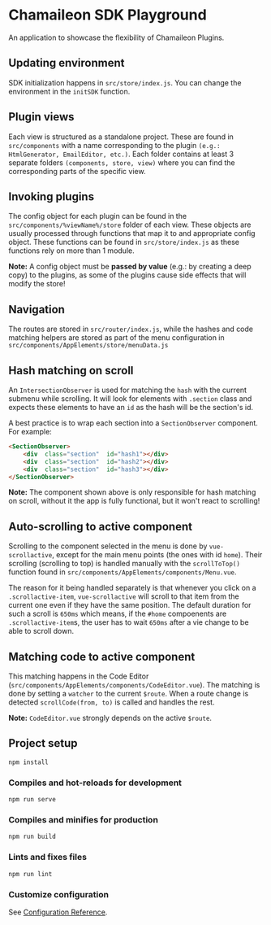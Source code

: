 # Chamaileon SDK Playground
An application to showcase the flexibility of Chamaileon Plugins.

## Updating environment
SDK initialization happens in `src/store/index.js`. You can change the environment in the `initSDK` function.

##  Plugin views
Each view is structured as a standalone project. These are found in `src/components` with a name corresponding to the plugin `(e.g.: HtmlGenerator, EmailEditor, etc.)`. Each folder contains at least 3 separate folders `(components, store, view)` where you can find the corresponding parts of the specific view.

## Invoking plugins
The config object for each plugin can be found in the `src/components/%viewName%/store` folder of each view. These objects are usually processed through functions that map it to and appropriate config object. These functions can be found in `src/store/index.js` as these functions rely on more than 1 module.

**Note:** A config object must be **passed by value** (e.g.: by creating a deep copy) to the plugins, as some of the plugins cause side effects that will modify the store!

## Navigation
The routes are stored in `src/router/index.js`, while the hashes and code matching helpers are stored as part of the menu configuration in `src/components/AppElements/store/menuData.js`

## Hash matching on scroll
An `IntersectionObserver` is used for matching the `hash` with the current submenu while scrolling. It will look for elements with `.section` class and expects these elements to have an `id` as the hash will be the section's id. 

A best practice is to wrap each section into a `SectionObserver` component. For example:

```html
<SectionObserver>
	<div  class="section"  id="hash1"></div>
	<div  class="section"  id="hash2"></div>
	<div  class="section"  id="hash3"></div>
</SectionObserver>
```

**Note:** The component shown above is only responsible for hash matching on scroll, without it the app is fully functional, but it won't react to scrolling! 


## Auto-scrolling to active component

Scrolling to the component selected in the menu is done by `vue-scrollactive`, except for the main menu points (the ones with id `home`). Their scrolling (scrolling to top) is handled manually with the `scrollToTop()` function found in `src/components/AppElements/components/Menu.vue`. 

The reason for it being handled separately is that whenever you click on a `.scrollactive-item`,  `vue-scrollactive` will scroll to that item from the current one even if they have the same position. The default duration for such a scroll is `650ms` which means, if the `#home` compoenents are `.scrollactive-item`s,  the user has to wait `650ms` after a vie change to be able to scroll down.


## Matching code to active component

This matching happens in the Code Editor (`src/components/AppElements/components/CodeEditor.vue`). The matching is done by setting a `watcher` to the current `$route`. When a route change is detected `scrollCode(from, to)` is called and handles the rest.

**Note:** `CodeEditor.vue` strongly depends on the active `$route`.

## Project setup
```
npm install
```

### Compiles and hot-reloads for development
```
npm run serve
```

### Compiles and minifies for production
```
npm run build
```

### Lints and fixes files
```
npm run lint
```

### Customize configuration
See [Configuration Reference](https://cli.vuejs.org/config/).
